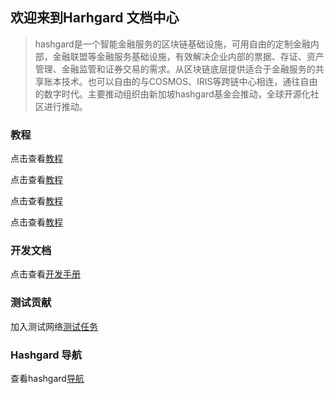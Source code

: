 ## 欢迎来到Harhgard 文档中心





> hashgard是一个智能金融服务的区块链基础设施，可用自由的定制金融内部，金融联盟等金融服务基础设施，有效解决企业内部的票据、存证、资产管理、金融监管和证券交易的需求。从区块链底层提供适合于金融服务的共享账本技术。也可以自由的与COSMOS、IRIS等跨链中心相连，通往自由的数字时代。主要推动组织由新加坡hashgard基金会推动，全球开源化社区进行推动。



###  教程

点击查看[教程](learn/README.md)

点击查看[教程](/learn/README.md)

点击查看[教程](./learn/README.md)

点击查看[教程](../learn/README.md)



### 开发文档

点击查看[开发手册](dev/README.md)



### 测试贡献

加入测试网络[测试任务](test/README.md)



### Hashgard 导航

查看hashgard[导航](learn/UsersGuide/hashgardNav.md)





